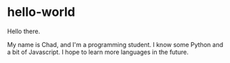 # hello-world

Hello there.

My name is Chad, and I'm a programming student.
I know some Python and a bit of Javascript.
I hope to learn more languages in the future.
